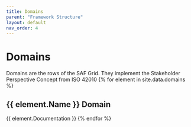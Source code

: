 ```yaml
---
title: Domains
parent: "Framework Structure"
layout: default
nav_order: 4
---
```

# Domains
Domains are the rows of the SAF Grid. They implement the Stakeholder Perspective Concept from ISO 42010
{% for element in site.data.domains %}
## {{ element.Name }} Domain
{{ element.Documentation }}
{% endfor %}
